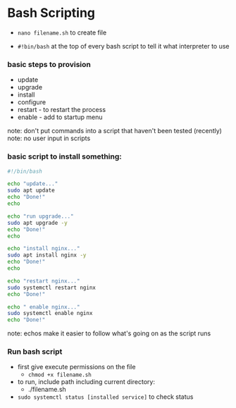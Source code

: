 # Bash Scripting

- `nano filename.sh` to create file

- `#!bin/bash` at the top of every bash script to tell it what interpreter to use

### basic steps to provision
- update
- upgrade
- install
- configure
- restart - to restart the process
- enable - add to startup menu

note: don't put commands into a script that haven't been tested (recently)
note: no user input in scripts


### basic script to install something:

```bash
#!/bin/bash

echo "update..."
sudo apt update
echo "Done!"
echo 

echo "run upgrade..."
sudo apt upgrade -y
echo "Done!"
echo

echo "install nginx..."
sudo apt install nginx -y
echo "Done!"
echo

echo "restart nginx..."
sudo systemctl restart nginx
echo "Done!"

echo " enable nginx..."
sudo systemctl enable nginx
echo "Done!"

```
note: echos make it easier to follow what's going on as the script runs

### Run bash script

- first give execute permissions on the file
  - `chmod +x filename.sh`
- to run, include path including current directory:
  - ./filename.sh
- `sudo systemctl status [installed service]` to check status
